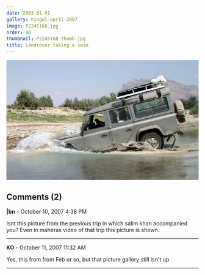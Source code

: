 ```yaml
---
date: 2003-01-01
gallery: hingol-april-2007
image: P2245168.jpg
order: 80
thumbnail: P2245168-thumb.jpg
title: Landrover taking a swim
---
```


![Landrover taking a swim](./P2245168.jpg)

<div id="comments">

## Comments (2)

**|bn** - October 10, 2007  4:38 PM

Isnt this picture from the previous trip in which salim khan accompanied you? Even in maheras video of that trip this picture is shown.

---

**KO** - October 11, 2007 11:32 AM

Yes, this from from Feb or so, but that picture gallery still isn't up.

---

</div>